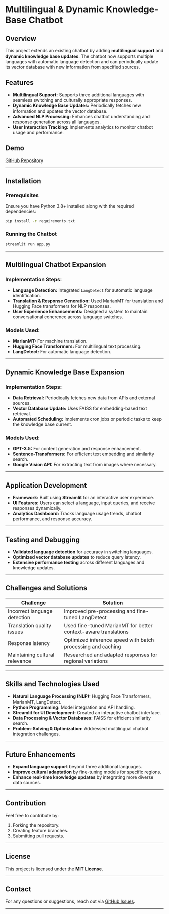 # Multilingual & Dynamic Knowledge-Base Chatbot

## Overview
This project extends an existing chatbot by adding **multilingual support** and **dynamic knowledge base updates**. The chatbot now supports multiple languages with automatic language detection and can periodically update its vector database with new information from specified sources.

## Features
- **Multilingual Support:** Supports three additional languages with seamless switching and culturally appropriate responses.
- **Dynamic Knowledge Base Updates:** Periodically fetches new information and updates the vector database.
- **Advanced NLP Processing:** Enhances chatbot understanding and response generation across all languages.
- **User Interaction Tracking:** Implements analytics to monitor chatbot usage and performance.

## Demo
[GitHub Repository](https://github.com/Anushree1291/automatic_Data_Update_Chatbot)

---

## Installation
### Prerequisites
Ensure you have Python 3.8+ installed along with the required dependencies:

```bash
pip install -r requirements.txt
```

### Running the Chatbot
```bash
streamlit run app.py
```

---

## Multilingual Chatbot Expansion
### **Implementation Steps:**
- **Language Detection:** Integrated `LangDetect` for automatic language identification.
- **Translation & Response Generation:** Used MarianMT for translation and Hugging Face transformers for NLP responses.
- **User Experience Enhancements:** Designed a system to maintain conversational coherence across language switches.

### **Models Used:**
- **MarianMT:** For machine translation.
- **Hugging Face Transformers:** For multilingual text processing.
- **LangDetect:** For automatic language detection.

---

## Dynamic Knowledge Base Expansion
### **Implementation Steps:**
- **Data Retrieval:** Periodically fetches new data from APIs and external sources.
- **Vector Database Update:** Uses FAISS for embedding-based text retrieval.
- **Automated Scheduling:** Implements cron jobs or periodic tasks to keep the knowledge base current.

### **Models Used:**
- **GPT-3.5:** For content generation and response enhancement.
- **Sentence-Transformers:** For efficient text embedding and similarity search.
- **Google Vision API:** For extracting text from images where necessary.

---

## Application Development
- **Framework:** Built using **Streamlit** for an interactive user experience.
- **UI Features:** Users can select a language, input queries, and receive responses dynamically.
- **Analytics Dashboard:** Tracks language usage trends, chatbot performance, and response accuracy.

---

## Testing and Debugging
- **Validated language detection** for accuracy in switching languages.
- **Optimized vector database updates** to reduce query latency.
- **Extensive performance testing** across different languages and knowledge updates.

---

## Challenges and Solutions
| Challenge | Solution |
|-----------|----------|
| Incorrect language detection | Improved pre-processing and fine-tuned LangDetect |
| Translation quality issues | Used fine-tuned MarianMT for better context-aware translations |
| Response latency | Optimized inference speed with batch processing and caching |
| Maintaining cultural relevance | Researched and adapted responses for regional variations |

---

## Skills and Technologies Used
- **Natural Language Processing (NLP):** Hugging Face Transformers, MarianMT, LangDetect.
- **Python Programming:** Model integration and API handling.
- **Streamlit for UI Development:** Created an interactive chatbot interface.
- **Data Processing & Vector Databases:** FAISS for efficient similarity search.
- **Problem-Solving & Optimization:** Addressed multilingual chatbot integration challenges.

---

## Future Enhancements
- **Expand language support** beyond three additional languages.
- **Improve cultural adaptation** by fine-tuning models for specific regions.
- **Enhance real-time knowledge updates** by integrating more diverse data sources.

---

## Contribution
Feel free to contribute by:
1. Forking the repository.
2. Creating feature branches.
3. Submitting pull requests.

---

## License
This project is licensed under the **MIT License**.

---

## Contact
For any questions or suggestions, reach out via [GitHub Issues](https://github.com/Anushree1291/automatic_Data_Update_Chatbot/issues).

---
